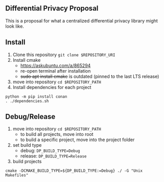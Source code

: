 ## Differential Privacy Proposal

This is a proposal for what a centralized differential privacy library might look like.


## Install
1. Clone this repository `git clone $REPOSITORY_URI`  
2. Install cmake  
    - https://askubuntu.com/a/865294  
    - re-open terminal after installation  
    - ~~sudo apt install cmake~~ is outdated (pinned to the last LTS release)  
3. move into repository `cd $REPOSITORY_PATH`
4. Install dependencies for each project  
```
python -m pip install conan  
. ./dependencies.sh
```

## Debug/Release
1. move into repository `cd $REPOSITORY_PATH`
    - to build all projects, move into root
    - to build a specific project, move into the project folder
2. set build type
    - debug: `DP_BUILD_TYPE=Debug`
    - release: `DP_BUILD_TYPE=Release`
2. build projects
```
cmake -DCMAKE_BUILD_TYPE=${DP_BUILD_TYPE:=Debug} ./ -G "Unix Makefiles"
```
